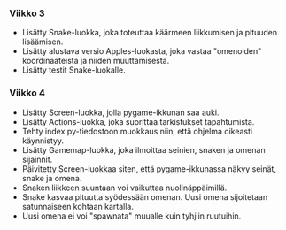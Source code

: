 ### Viikko 3

- Lisätty Snake-luokka, joka toteuttaa käärmeen liikkumisen ja pituuden lisäämisen.
- Lisätty alustava versio Apples-luokasta, joka vastaa "omenoiden" koordinaateista ja niiden muuttamisesta.
- Lisätty testit Snake-luokalle.


### Viikko 4

- Lisätty Screen-luokka, jolla pygame-ikkunan saa auki.
- Lisätty Actions-luokka, joka suorittaa tarkistukset tapahtumista.
- Tehty index.py-tiedostoon muokkaus niin, että ohjelma oikeasti käynnistyy.
- Lisätty Gamemap-luokka, joka ilmoittaa seinien, snaken ja omenan sijainnit.
- Päivitetty Screen-luokkaa siten, että pygame-ikkunassa näkyy seinät, snake ja omena.
- Snaken liikkeen suuntaan voi vaikuttaa nuolinäppäimillä.
- Snake kasvaa pituutta syödessään omenan. Uusi omena sijoitetaan satunnaiseen kohtaan kartalla.
- Uusi omena ei voi "spawnata" muualle kuin tyhjiin ruutuihin.
